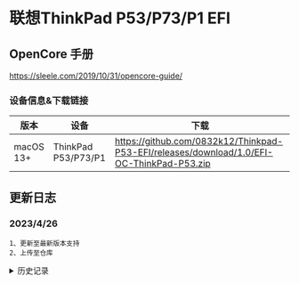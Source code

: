 
# 联想ThinkPad P53/P73/P1 EFI  

## OpenCore 手册 
https://sleele.com/2019/10/31/opencore-guide/

### 设备信息&下载链接

| 版本        | 设备           | 下载 | 
| ------------- | ------------------ |  ------------ | 
| macOS 13+    | ThinkPad P53/P73/P1 | https://github.com/0832k12/Thinkpad-P53-EFI/releases/download/1.0/EFI-OC-ThinkPad-P53.zip | 

## 更新日志
### 2023/4/26

    1、更新至最新版本支持
    2、上传至仓库
    
<details>
<summary>历史记录</summary>


### 2022/11

    1.开始编辑EFI
    
